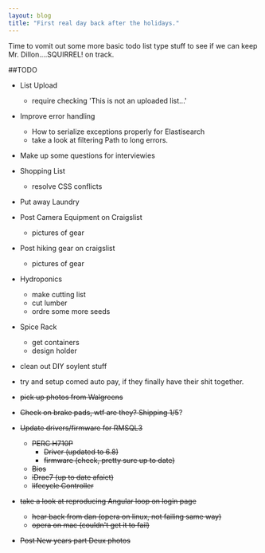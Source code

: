 ```yaml
---
layout: blog
title: "First real day back after the holidays."
---
```


Time to vomit out some more basic todo list type stuff to see if we can keep Mr. Dillon....SQUIRREL! on track.

<!--more-->

##TODO
* List Upload
  * require checking 'This is not an uploaded list...'
  
* Improve error handling
  * How to serialize exceptions properly for Elastisearch
  * take a look at filtering Path to long errors.
* Make up some questions for interviewies
* Shopping List
  * resolve CSS conflicts
* Put away Laundry
* Post Camera Equipment on Craigslist
  * pictures of gear
* Post hiking gear on craigslist
  * pictures of gear
* Hydroponics
  * make cutting list
  * cut lumber
  * ordre some more seeds
* Spice Rack
  * get containers
  * design holder
* clean out DIY soylent stuff
* try and setup comed auto pay, if they finally have their shit together.
* ~~pick up photos from Walgreens~~
* ~~Check on brake pads, wtf are they? Shipping 1/5~~?
* ~~Update drivers/firmware for RMSQL3~~
  * ~~PERC H710P~~
    * ~~Driver (updated to 6.8)~~
    * ~~firmware (check, pretty sure up to date)~~
  * ~~Bios~~
  * ~~iDrac7 (up to date afaict)~~
  * ~~lifecycle Controller~~
* ~~take a look at reproducing Angular loop on login page~~
  * ~~hear back from dan (opera on linux, not failing same way)~~
  * ~~opera on mac (couldn't get it to fail)~~
* ~~Post New years part Deux photos~~


